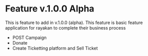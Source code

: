 # Feature v.1.0.0 Alpha
This is feature to add in v.1.0.0 (alpha). This feature is basic feature application for rayakan to complete their business process

  - POST Campaign
  - Donate
  - Create Ticketting platform and Sell Ticket